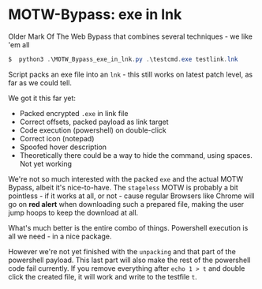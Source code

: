 # MOTW-Bypass: exe in lnk
Older Mark Of The Web Bypass that combines several techniques - we like 'em all

```powershell
$  python3 .\MOTW_Bypass_exe_in_lnk.py .\testcmd.exe testlink.lnk
```

Script packs an exe file into an `lnk` - this still works on latest patch level, as far as we could tell. 

We got it this far yet:
- Packed encrypted `.exe` in link file
- Correct offsets, packed payload as link target
- Code execution (powershell) on double-click
- Correct icon (notepad)
- Spoofed hover description
- Theoretically there could be a way to hide the command, using spaces. Not yet working

We're not so much interested with the packed `exe` and the actual MOTW Bypass, albeit it's nice-to-have. The `stageless` MOTW is probably a bit pointless - if it works at all, or not - cause regular Browsers like Chrome will go on **red alert** when downloading such a prepared file, making the user jump hoops to keep the download at all. 

What's much better is the entire combo of things. Powershell execution is all we need - in a nice package. 

However we're not yet finished with the `unpacking` and that part of the powershell payload. This last part will also make the rest of the powershell code fail currently. If you remove everything after `echo 1 > t` and double click the created file, it will work and write to the testfile `t`. 
